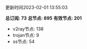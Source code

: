 更新时间2023-02-01 13:55:03

**总订阅: 73**
**总节点: 895**
**有效节点: 201**
- v2ray节点: 138
- trojan节点: 9
- ss节点: 54

